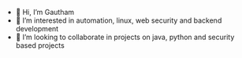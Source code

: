 - 👋 Hi, I’m Gautham
- 👀 I’m interested in automation, linux, web security and backend development
- 💞️ I’m looking to collaborate in projects on java, python and security based projects

<!---
gauthamkrishnamv/gauthamkrishnamv is a ✨ special ✨ repository because its `README.md` (this file) appears on your GitHub profile.
You can click the Preview link to take a look at your changes.
--->
